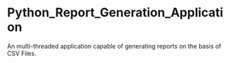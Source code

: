 # Python_Report_Generation_Application
An multi-threaded application capable of generating reports on the basis of CSV Files.
